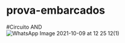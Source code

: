 # prova-embarcados

#Circuito AND 
<br>
![WhatsApp Image 2021-10-09 at 12 25 12(1)](https://user-images.githubusercontent.com/57644798/136665411-e8432944-1fee-4f3b-8084-f9318f961806.jpeg)
